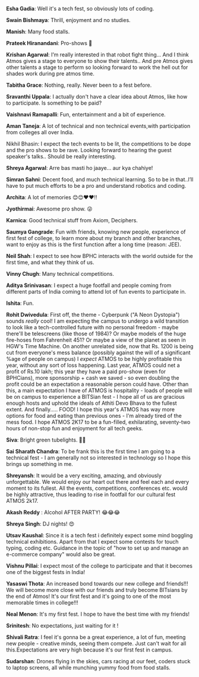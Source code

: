<!-- TITLE: Fresher's Expectations -->
<!-- SUBTITLE: Question to freshers: What are you expecting this Atmos?  -->

**Esha Gadia**: Well it's a tech fest, so obviously lots of coding.

**Swain Bishmaya**: Thrill, enjoyment and no studies.

**Manish**: Many food stalls.

**Prateek Hiranandani**: Pro-shows 🙈

**Krishan Agarwal**: I’m really interested in that robot fight thing... And I think Atmos gives a stage to everyone to show their talents..  And pre Atmos gives other talents a stage to perform so looking forward to work the hell out for shades work during pre atmos time.

**Tabitha Grace**: Nothing, really. Never been to a fest before.

**Sravanthi Uppala**: I actually don't have a clear idea about Atmos, like how to participate. Is something to be paid?

**Vaishnavi Ramapalli**: Fun, entertainment and a bit of experience.

**Aman Taneja**: A lot of technical and non technical events,with participation from colleges all over India.

Nikhil Bhasin: I expect the tech events to be lit, the competitions to be dope and the pro shows to be rave.
Looking forward to hearing the guest speaker's talks.. Should be really interesting.

**Shreya Agarwal**: Arre bas masti ho jaaye... aur kya chahiye! 

**Simran Sahni**: Decent food, and much technical learning. So to be in that..l’ll have to put much efforts to be a pro and understand robotics and coding.

**Archita**: A lot of memories 😊😊❤❤!!

**Jyothirmai**: Awesome pro show. 😜

**Karnica**: Good technical stuff from Axiom, Deciphers.

**Saumya Gangrade**: Fun with friends, knowing new people, experience of first fest of college, to learn more about my branch and other branches, want to enjoy as this is the first function after a long time (reason: JEE).

**Neil Shah**: I expect to see how BPHC interacts with the world outside for the first time, and what they think of us.

**Vinny Chugh**: Many technical competitions.

**Aditya Srinivasan**: I expect a huge footfall and people coming from different parts of India coming to attend lot of fun events to participate in.

**Ishita**: Fun.

**Rohit Dwivedula**: First off, the theme - Cyberpunk ("A Neon Dystopia") sounds *really* cool! I am expecting the campus to undergo a wild transition to look like a tech-controlled future with no personal freedom - maybe there'll be telescreens (like those of 1984)? Or maybe models of the huge fire-hoses from Fahrenheit 451? Or maybe a view of the planet as seen in HGW's Time Machine. On another unrelated side, now that Rs. 1200 is being cut from everyone's mess balance (possibly against the will of a significant %age of people on campus) I *expect* ATMOS to be highly profitable this year, without any sort of loss happening. Last year, ATMOS could net a profit of Rs.10 lakh; this year they have a paid pro-show (even for BPHCians), more sponsorship + cash we saved - so even doubling the profit could be an expectation a reasonable person could have. Other than this, a main expectation I have of ATMOS is hospitality - loads of people will be on campus to experience a BITSian fest - I hope all of us are gracious enough hosts and uphold the ideals of Athiti Devo Bhava to the fullest extent. And finally..... FOOD! I hope this year's ATMOS has way more options for food and eating than previous ones - I'm already tired of the mess food. I hope ATMOS 2K17 to be a fun-filled, exhilarating, seventy-two hours of non-stop fun and enjoyment for all tech geeks.

**Siva**: Bright green tubelights. 🤦🤦

**Sai Sharath Chandra**: To be frank this is the first time I am going to a technical fest - I am generally not so interested in technology so I hope this brings up something in me.

**Shreyansh**: It would be a very exciting, amazing, and obviously unforgettable. We would enjoy our heart out there and feel each and every moment to its fullest. All the events, competitions, conferences etc. would be highly attractive, thus leading to rise in footfall for our cultural fest ATMOS 2k17.

**Akash Reddy** : Alcohol AFTER PARTY! 😂😂😂

**Shreya Singh**: DJ nights! 😍

**Utsav Kaushal**:  Since it is a tech fest i definitely expect some mind boggling technical exhibitions. Apart from that I expect some contests for touch typing, coding etc. Guidance in the topic of "how to set up and manage an e-commerce company" would also be great.

**Vishnu Pillai**: I expect most of the college to participate and that it becomes one of the biggest fests in India! 

**Yasaswi Thota**: An increased bond towards our new college and friends!!! We will become more close with our friends and truly become BITsians by the end of Atmos! It's our first fest and it's going to one of the most memorable times in college!!!

**Neal Menon**: It's my first fest. I hope to have the best time with my friends!

**Srinitesh**: No expectations, just waiting for it ! 

**Shivali Ratra**: I feel it's gonna be a great experience, a lot of fun, meeting new people - creative minds, seeing them compete. Just can't wait for all this.Expectations are very high because it's our first fest in campus.

**Sudarshan**: Drones flying in the skies, cars racing at our feet, coders stuck to laptop screens, all while munching yummy food from food stalls.